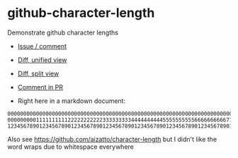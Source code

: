 # github-character-length

Demonstrate github character lengths

* [Issue / comment](https://github.com/martinus/github-character-length/issues/1)
* [Diff, unified view](https://github.com/martinus/github-character-length/commit/4c9d80500c7c1e69d74bd238718712646b73dd46?diff=unified)
* [Diff, split view](https://github.com/martinus/github-character-length/commit/4c9d80500c7c1e69d74bd238718712646b73dd46?diff=split)
* [Comment in PR](https://github.com/martinus/github-character-length/pull/2)

* Right here in a markdown document:

```
0000000000000000000000000000000000000000000000000000000000000000000000000000000000000000000000000001111111111111111111111111111111111111111111111111111111111111111111111111111111111111111111111111111
0000000001111111111222222222223333333334444444444555555555566666666667777777777888888888899999999990000000000111111111122222222222333333333444444444455555555556666666666777777777788888888889999999999
1234567890123456789012345678901234567890123456789012345678901234567890123456789012345678901234567890123456789012345678901234567890123456789012345678901234567890123456789012345678901234567890123456789
```


Also see https://github.com/aizatto/character-length but I didn't like the word wraps due to whitespace everywhere
